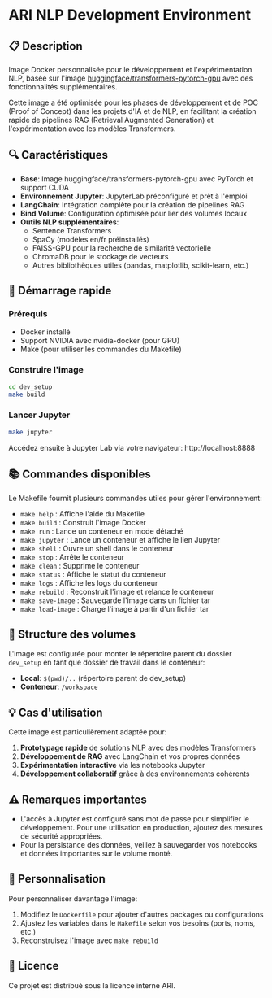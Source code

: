 # ARI NLP Development Environment

## 📋 Description

Image Docker personnalisée pour le développement et l'expérimentation NLP, basée sur l'image [huggingface/transformers-pytorch-gpu](https://hub.docker.com/r/huggingface/transformers-pytorch-gpu) avec des fonctionnalités supplémentaires.

Cette image a été optimisée pour les phases de développement et de POC (Proof of Concept) dans les projets d'IA et de NLP, en facilitant la création rapide de pipelines RAG (Retrieval Augmented Generation) et l'expérimentation avec les modèles Transformers.

## 🔍 Caractéristiques

- **Base**: Image huggingface/transformers-pytorch-gpu avec PyTorch et support CUDA
- **Environnement Jupyter**: JupyterLab préconfiguré et prêt à l'emploi
- **LangChain**: Intégration complète pour la création de pipelines RAG
- **Bind Volume**: Configuration optimisée pour lier des volumes locaux
- **Outils NLP supplémentaires**:
  - Sentence Transformers
  - SpaCy (modèles en/fr préinstallés)
  - FAISS-GPU pour la recherche de similarité vectorielle
  - ChromaDB pour le stockage de vecteurs
  - Autres bibliothèques utiles (pandas, matplotlib, scikit-learn, etc.)

## 🚀 Démarrage rapide

### Prérequis

- Docker installé
- Support NVIDIA avec nvidia-docker (pour GPU)
- Make (pour utiliser les commandes du Makefile)

### Construire l'image

```bash
cd dev_setup
make build
```

### Lancer Jupyter

```bash
make jupyter
```

Accédez ensuite à Jupyter Lab via votre navigateur: http://localhost:8888

## 📚 Commandes disponibles

Le Makefile fournit plusieurs commandes utiles pour gérer l'environnement:

- `make help` : Affiche l'aide du Makefile
- `make build` : Construit l'image Docker
- `make run` : Lance un conteneur en mode détaché
- `make jupyter` : Lance un conteneur et affiche le lien Jupyter
- `make shell` : Ouvre un shell dans le conteneur
- `make stop` : Arrête le conteneur
- `make clean` : Supprime le conteneur
- `make status` : Affiche le statut du conteneur
- `make logs` : Affiche les logs du conteneur
- `make rebuild` : Reconstruit l'image et relance le conteneur
- `make save-image` : Sauvegarde l'image dans un fichier tar
- `make load-image` : Charge l'image à partir d'un fichier tar

## 🧩 Structure des volumes

L'image est configurée pour monter le répertoire parent du dossier `dev_setup` en tant que dossier de travail dans le conteneur:

- **Local**: `$(pwd)/..` (répertoire parent de dev_setup)
- **Conteneur**: `/workspace`

## 💡 Cas d'utilisation

Cette image est particulièrement adaptée pour:

1. **Prototypage rapide** de solutions NLP avec des modèles Transformers
2. **Développement de RAG** avec LangChain et vos propres données
3. **Expérimentation interactive** via les notebooks Jupyter
4. **Développement collaboratif** grâce à des environnements cohérents

## ⚠️ Remarques importantes

- L'accès à Jupyter est configuré sans mot de passe pour simplifier le développement. Pour une utilisation en production, ajoutez des mesures de sécurité appropriées.
- Pour la persistance des données, veillez à sauvegarder vos notebooks et données importantes sur le volume monté.

## 🔄 Personnalisation

Pour personnaliser davantage l'image:

1. Modifiez le `Dockerfile` pour ajouter d'autres packages ou configurations
2. Ajustez les variables dans le `Makefile` selon vos besoins (ports, noms, etc.)
3. Reconstruisez l'image avec `make rebuild`

## 📄 Licence

Ce projet est distribué sous la licence interne ARI. 
